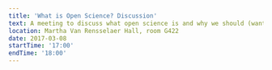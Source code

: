 ```yaml
---
title: 'What is Open Science? Discussion'
text: A meeting to discuss what open science is and why we should (want to) practice it.
location: Martha Van Rensselaer Hall, room G422
date: 2017-03-08
startTime: '17:00'
endTime: '18:00'
---
```

